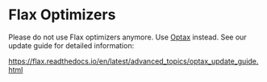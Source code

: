# Flax Optimizers

Please do not use Flax optimizers anymore. Use [Optax] instead. See our
update guide for detailed information:

https://flax.readthedocs.io/en/latest/advanced_topics/optax_update_guide.html

[Optax]: https://optax.readthedocs.io/
